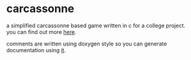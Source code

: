 # carcassonne
a simplified carcassonne based game written in c for a college project.  
you can find out more [here](file:./doc/tutorial_challenge.pdf).

comments are written using doxygen style so you can generate documentation using [it](https://www.stack.nl/~dimitri/doxygen/).
